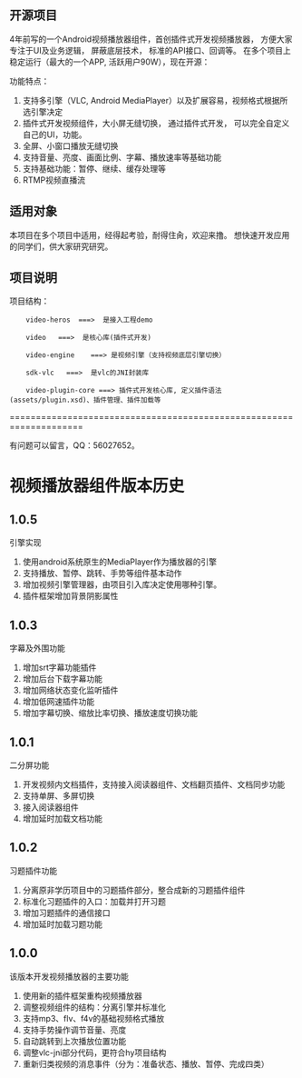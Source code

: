 ## 开源项目

4年前写的一个Android视频播放器组件，首创插件式开发视频播放器， 方便大家专注于UI及业务逻辑， 屏蔽底层技术， 标准的API接口、回调等。
在多个项目上稳定运行（最大的一个APP, 活跃用户90W），现在开源：

功能特点：

1. 支持多引擎（VLC, Android MediaPlayer）以及扩展容易，视频格式根据所选引擎决定
2. 插件式开发视频组件，大小屏无缝切换， 通过插件式开发， 可以完全自定义自己的UI，功能。
3. 全屏、小窗口播放无缝切换
4. 支持音量、亮度、画面比例、字幕、播放速率等基础功能
5. 支持基础功能：暂停、继续、缓存处理等
6. RTMP视频直播流

## 适用对象

本项目在多个项目中适用，经得起考验，耐得住肏，欢迎来撸。 想快速开发应用的同学们，供大家研究研究。

## 项目说明

项目结构： 
        
        video-heros  ===>  是接入工程demo

        video 	===>  是核心库(插件式开发)
        
        video-engine 	===> 是视频引擎（支持视频底层引擎切换）
        
        sdk-vlc   ===>	是vlc的JNI封装库
		
		video-plugin-core ===> 插件式开发核心库, 定义插件语法(assets/plugin.xsd)、插件管理、插件加载等
        
====================================================================

有问题可以留言，QQ：56027652。


# 视频播放器组件版本历史


## 1.0.5

引擎实现

1. 使用android系统原生的MediaPlayer作为播放器的引擎
2. 支持播放、暂停、跳转、手势等组件基本动作
3. 增加视频引擎管理器，由项目引入库决定使用哪种引擎。
4. 插件框架增加背景阴影属性

## 1.0.3

字幕及外围功能

1. 增加srt字幕功能插件
2. 增加后台下载字幕功能
3. 增加网络状态变化监听插件
4. 增加低网速插件功能
5. 增加字幕切换、缩放比率切换、播放速度切换功能

## 1.0.1

二分屏功能

1. 开发视频内文档插件，支持接入阅读器组件、文档翻页插件、文档同步功能
2. 支持单屏、多屏切换
3. 接入阅读器组件
4. 增加延时加载文档功能


## 1.0.2

习题插件功能

1. 分离原非学历项目中的习题插件部分，整合成新的习题插件组件
2. 标准化习题插件的入口：加载并打开习题
3. 增加习题插件的通信接口
4. 增加延时加载习题功能

## 1.0.0

该版本开发视频播放器的主要功能

1. 使用新的插件框架重构视频播放器
2. 调整视频组件的结构：分离引擎并标准化
2. 支持mp3、flv、f4v的基础视频格式播放
3. 支持手势操作调节音量、亮度
4. 自动跳转到上次播放位置功能
5. 调整vlc-jni部分代码，更符合hy项目结构
6. 重新归类视频的消息事件（分为：准备状态、播放、暂停、完成四类）
